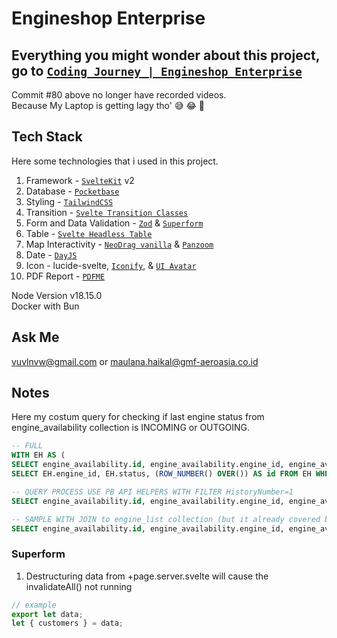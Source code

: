 # Engineshop Enterprise

## Everything you might wonder about this project, go to [`Coding Journey | Engineshop Enterprise`](https://youtube.com/playlist?list=PLTACq48s0qNoHXsfwrp3VMvhfItaiPh6B&si=rwKu44dMEXhcEyJr)

Commit #80 above no longer have recorded videos.  
Because My Laptop is getting lagy tho' 😅 😂 🥹

## Tech Stack

Here some technologies that i used in this project.

1. Framework - [`SvelteKit`](https://kit.svelte.dev/) v2
2. Database - [`Pocketbase`](https://pocketbase.io/)
3. Styling - [`TailwindCSS`](https://tailwindcss.com/)
4. Transition - [`Svelte Transition Classes`](https://github.com/rmarscher/svelte-transition-classes)
5. Form and Data Validation - [`Zod`](https://zod.dev/) & [`Superform`](https://superforms.rocks/)
6. Table - [`Svelte Headless Table`](https://svelte-headless-table.bryanmylee.com/)
7. Map Interactivity - [`NeoDrag vanilla`](https://www.neodrag.dev/docs/vanilla) & [`Panzoom`](https://github.com/timmywil/panzoom)
8. Date - [`DayJS`](https://day.js.org/)
9. Icon - lucide-svelte, [`Iconify`](https://iconify.design/), & [`UI Avatar`](https://ui-avatars.com)
10. PDF Report - [`PDFME`](https://pdfme.com/)

Node Version v18.15.0  
Docker with Bun

## Ask Me

vuvlnvw@gmail.com or maulana.haikal@gmf-aeroasia.co.id

## Notes

Here my costum query for checking if last engine status from engine_availability collection is INCOMING or OUTGOING.

```SQL
-- FULL
WITH EH AS (
SELECT engine_availability.id, engine_availability.engine_id, engine_availability.date_performed, engine_availability.status, (ROW_NUMBER() OVER(partition BY engine_availability.engine_id ORDER BY engine_availability.created DESC)) AS HistoryNumber FROM engine_availability )
SELECT EH.engine_id, EH.status, (ROW_NUMBER() OVER()) AS id FROM EH WHERE HistoryNumber=1
```

```SQL
-- QUERY PROCESS USE PB API HELPERS WITH FILTER HistoryNumber=1
SELECT engine_availability.id, engine_availability.engine_id, engine_availability.date_performed, engine_availability.status, (ROW_NUMBER() OVER(partition BY engine_availability.engine_id ORDER BY engine_availability.created DESC)) AS HistoryNumber FROM engine_availability
```

```SQL
-- SAMPLE WITH JOIN to engine_list collection (but it already covered by API HELPERS OPTION expand)
SELECT engine_availability.id, engine_availability.engine_id, engine_availability.status, engine_availability.date_performed, engine_list.esn, (ROW_NUMBER() OVER(partition BY engine_availability.engine_id ORDER BY engine_availability.created DESC)) AS HistoryNumber FROM engine_availability LEFT JOIN engine_list ON engine_list.id = engine_availability.engine_id
```

### Superform

1. Destructuring data from +page.server.svelte will cause the invalidateAll() not running

```javascript
// example
export let data;
let { customers } = data;
```
